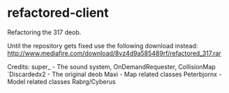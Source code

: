 refactored-client
=================

Refactoring the 317 deob.

Until the repository gets fixed use the following download instead: http://www.mediafire.com/download/8vz4d9a585489rf/refactored_317.rar

Credits:
	super_ - The sound system, OnDemandRequester, CollisionMap
	`Discardedx2 - The original deob
	Maxi - Map related classes
	Peterbjornx - Model related classes
	Rabrg/Cyberus
